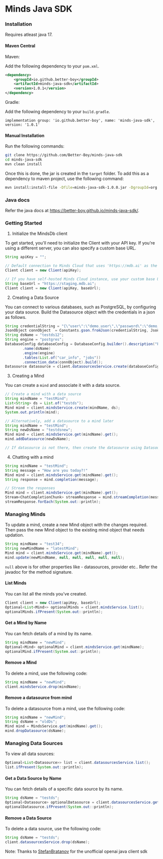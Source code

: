 # Minds Java SDK

### Installation

Requires atleast java 17.

#### Maven Central

Maven:

Add the following dependency to your `pom.xml`.

```xml
<dependency>
    <groupId>io.github.better-boy</groupId>
    <artifactId>minds-java-sdk</artifactId>
    <version>1.0.1</version>
</dependency>
```

Gradle:

Add the following dependency to your `build.gradle`.

```
implementation group: 'io.github.better-boy', name: 'minds-java-sdk', version: '1.0.1'
```

#### Manual Installation

Run the following commands:

```bash
git clone https://github.com/Better-Boy/minds-java-sdk
cd minds-java-sdk
mvn clean install
```

Once this is done, the jar is created in the `target` folder. To add this as a dependency to maven project, use the following command:

```bash
mvn install:install-file -Dfile=minds-java-sdk-1.0.0.jar -DgroupId=org.mindsdb.sdk -DartifactId=minds-java-sdk -Dversion=1.0.0 -Dpackaging=jar
```

### Java docs

Refer the java docs at https://better-boy.github.io/minds-java-sdk/.


### Getting Started

1. Initialize the MindsDb client

To get started, you'll need to initialize the Client with your API key. If you're using a different server, you can also specify a custom base URL.

```java
String apiKey = "";

// Default connection to Minds Cloud that uses 'https://mdb.ai' as the base URL
Client client = new Client(apiKey);

// If you have self-hosted Minds Cloud instance, use your custom base URL
String baseUrl = "https://staging.mdb.ai";
Client client = new Client(apiKey, baseUrl);
```


2. Creating a Data Source

You can connect to various databases, such as PostgreSQL, by configuring your data source. Build the Datasource object with the credentials in a json as follows.

```java
String credentialString = "{\"user\":\"demo_user\",\"password\":\"demo_password\",\"host\":\"samples.mindsdb.com\",\"port\":5432,\"database\":\"demo\",\"schema\":\"demo_data\"}";
JsonObject connObject  = Constants.gson.fromJson(credentialString, JsonObject.class);
String dsName = "testds12";
String engine = "postgres";
DatabaseConfig databaseConfig = DatabaseConfig.builder().description("Postgres database")
        .name(dsName)
        .engine(engine)
        .tables(List.of("car_info", "jobs"))
        .connection_data(connObject).build();
Datasource datasource = client.datasourcesService.create(databaseConfig);
```

3. Creating a Mind

You can create a `mind` and associate it with a data source.

```java
// Create a mind with a data source
String mindName = "testMind";
List<String> ds = List.of("testds");
Mind mind = client.mindsService.create(mindName, ds);
System.out.println(mind);

// Alternatively, add a datasource to a mind later
String mindName = "testMind";
String newDsName = "testdsnew";
Mind mind = client.mindsService.get(mindName).get();
mind.addDatasource(newDsName);

// If datasource is not there, then create the datasource using DatasourcesService.create
```

4. Chatting with a mind

```java
String mindName = "testMind";
String message = "How are you today?!"
Mind mind = client.mindsService.get(mindName).get();
String response = mind.completion(message);

// Stream the responses
Mind mind = client.mindsService.get(mindName).get();
Stream<ChatCompletionChunk> streamResponse = mind.streamCompletion(message);
streamResponse.forEach(System.out::println);
```

### Managing Minds

To update a mind, create a new Mind object with the changes required. Then pass the new Mind object to the existing mind object that needs updation.

```java
String mindName = "test34";
String newMindName = "latestMind";
Mind mind = client.mindsService.get(mindName).get();
mind.update(newMindName, null, null, null, null, null);
```

`null` above is for other properties like - datasources, provider etc.. Refer the javadoc for the method signature.

#### List Minds

You can list all the minds you’ve created.

```java
Client client = new Client(apiKey, baseUrl);
Optional<List<Mind>> optionalMinds = client.mindsService.list();
optionalMinds.ifPresent(System.out::println);
```

#### Get a Mind by Name

You can fetch details of a mind by its name.

```java
String mindName = "newMind";
Optional<Mind> optionalMind = client.mindsService.get(mindName);
optionalMind.ifPresent(System.out::println);
```

#### Remove a Mind

To delete a mind, use the following code:

```java
String mindName = "newMind";
client.mindsService.drop(mindName);
```

#### Remove a datasource from mind

To delete a datasource from a mind, use the following code:

```java
String mindName = "newMind";
String dsName = "oldDs";
Mind mind = MindsService.get(mindName).get();
mind.dropDatasource(dsName);
```

### Managing Data Sources

To view all data sources:

```java
Optional<List<Datasource>> list = client.datasourcesService.list();
list.ifPresent(System.out::println);
```

#### Get a Data Source by Name

You can fetch details of a specific data source by its name.

```java
String dsName = "testds";
Optional<Datasource> optionalDatasource = client.datasourcesService.get(dsName);
optionalDatasource.ifPresent(System.out::println);
```

#### Remove a Data Source

To delete a data source, use the following code:

```java
String dsName = "testds";
client.datasourcesService.drop(dsName);
```

Note: Thanks to [StefanBratanov](https://github.com/StefanBratanov) for the unofficial openai java client sdk
